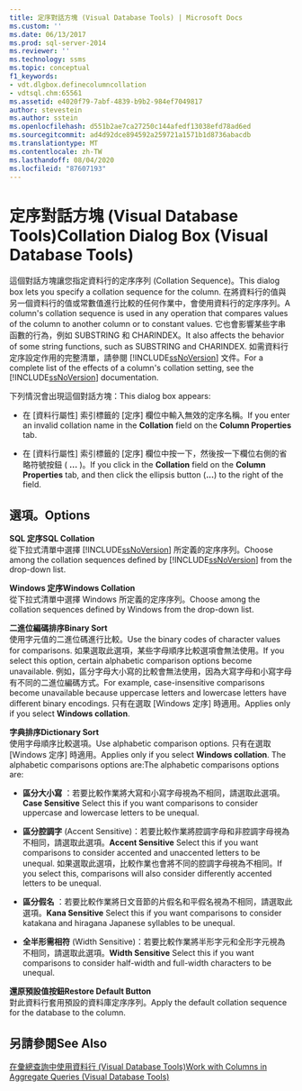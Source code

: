 ```yaml
---
title: 定序對話方塊 (Visual Database Tools) | Microsoft Docs
ms.custom: ''
ms.date: 06/13/2017
ms.prod: sql-server-2014
ms.reviewer: ''
ms.technology: ssms
ms.topic: conceptual
f1_keywords:
- vdt.dlgbox.definecolumncollation
- vdtsql.chm:65561
ms.assetid: e4020f79-7abf-4839-b9b2-984ef7049817
author: stevestein
ms.author: sstein
ms.openlocfilehash: d551b2ae7ca27250c144afedf13038efd78ad6ed
ms.sourcegitcommit: ad4d92dce894592a259721a1571b1d8736abacdb
ms.translationtype: MT
ms.contentlocale: zh-TW
ms.lasthandoff: 08/04/2020
ms.locfileid: "87607193"
---
```

# <a name="collation-dialog-box-visual-database-tools"></a><span data-ttu-id="68728-102">定序對話方塊 (Visual Database Tools)</span><span class="sxs-lookup"><span data-stu-id="68728-102">Collation Dialog Box (Visual Database Tools)</span></span>
  <span data-ttu-id="68728-103">這個對話方塊讓您指定資料行的定序序列 (Collation Sequence)。</span><span class="sxs-lookup"><span data-stu-id="68728-103">This dialog box lets you specify a collation sequence for the column.</span></span> <span data-ttu-id="68728-104">在將資料行的值與另一個資料行的值或常數值進行比較的任何作業中，會使用資料行的定序序列。</span><span class="sxs-lookup"><span data-stu-id="68728-104">A column's collation sequence is used in any operation that compares values of the column to another column or to constant values.</span></span> <span data-ttu-id="68728-105">它也會影響某些字串函數的行為，例如 SUBSTRING 和 CHARINDEX。</span><span class="sxs-lookup"><span data-stu-id="68728-105">It also affects the behavior of some string functions, such as SUBSTRING and CHARINDEX.</span></span> <span data-ttu-id="68728-106">如需資料行定序設定作用的完整清單，請參閱 [!INCLUDE[ssNoVersion](../../includes/ssnoversion-md.md)] 文件。</span><span class="sxs-lookup"><span data-stu-id="68728-106">For a complete list of the effects of a column's collation setting, see the [!INCLUDE[ssNoVersion](../../includes/ssnoversion-md.md)] documentation.</span></span>  
  
 <span data-ttu-id="68728-107">下列情況會出現這個對話方塊：</span><span class="sxs-lookup"><span data-stu-id="68728-107">This dialog box appears:</span></span>  
  
-   <span data-ttu-id="68728-108">在 [資料行屬性]  索引標籤的 [定序]  欄位中輸入無效的定序名稱。</span><span class="sxs-lookup"><span data-stu-id="68728-108">If you enter an invalid collation name in the **Collation** field on the **Column Properties** tab.</span></span>  
  
-   <span data-ttu-id="68728-109">在 [資料行屬性] 索引標籤的 [定序] 欄位中按一下，然後按一下欄位右側的省略符號按鈕 ( **...** )。</span><span class="sxs-lookup"><span data-stu-id="68728-109">If you click in the **Collation** field on the **Column Properties** tab, and then click the ellipsis button (**...**) to the right of the field.</span></span>  
  
## <a name="options"></a><span data-ttu-id="68728-110">選項。</span><span class="sxs-lookup"><span data-stu-id="68728-110">Options</span></span>  
 <span data-ttu-id="68728-111">**SQL 定序**</span><span class="sxs-lookup"><span data-stu-id="68728-111">**SQL Collation**</span></span>  
 <span data-ttu-id="68728-112">從下拉式清單中選擇 [!INCLUDE[ssNoVersion](../../includes/ssnoversion-md.md)] 所定義的定序序列。</span><span class="sxs-lookup"><span data-stu-id="68728-112">Choose among the collation sequences defined by [!INCLUDE[ssNoVersion](../../includes/ssnoversion-md.md)] from the drop-down list.</span></span>  
  
 <span data-ttu-id="68728-113">**Windows 定序**</span><span class="sxs-lookup"><span data-stu-id="68728-113">**Windows Collation**</span></span>  
 <span data-ttu-id="68728-114">從下拉式清單中選擇 Windows 所定義的定序序列。</span><span class="sxs-lookup"><span data-stu-id="68728-114">Choose among the collation sequences defined by Windows from the drop-down list.</span></span>  
  
 <span data-ttu-id="68728-115">**二進位編碼排序**</span><span class="sxs-lookup"><span data-stu-id="68728-115">**Binary Sort**</span></span>  
 <span data-ttu-id="68728-116">使用字元值的二進位碼進行比較。</span><span class="sxs-lookup"><span data-stu-id="68728-116">Use the binary codes of character values for comparisons.</span></span> <span data-ttu-id="68728-117">如果選取此選項，某些字母順序比較選項會無法使用。</span><span class="sxs-lookup"><span data-stu-id="68728-117">If you select this option, certain alphabetic comparison options become unavailable.</span></span> <span data-ttu-id="68728-118">例如，區分字母大小寫的比較會無法使用，因為大寫字母和小寫字母有不同的二進位編碼方式。</span><span class="sxs-lookup"><span data-stu-id="68728-118">For example, case-insensitive comparisons become unavailable because uppercase letters and lowercase letters have different binary encodings.</span></span> <span data-ttu-id="68728-119">只有在選取 [Windows 定序]  時適用。</span><span class="sxs-lookup"><span data-stu-id="68728-119">Applies only if you select **Windows collation**.</span></span>  
  
 <span data-ttu-id="68728-120">**字典排序**</span><span class="sxs-lookup"><span data-stu-id="68728-120">**Dictionary Sort**</span></span>  
 <span data-ttu-id="68728-121">使用字母順序比較選項。</span><span class="sxs-lookup"><span data-stu-id="68728-121">Use alphabetic comparison options.</span></span> <span data-ttu-id="68728-122">只有在選取 [Windows 定序]  時適用。</span><span class="sxs-lookup"><span data-stu-id="68728-122">Applies only if you select **Windows collation**.</span></span> <span data-ttu-id="68728-123">The alphabetic comparisons options are:</span><span class="sxs-lookup"><span data-stu-id="68728-123">The alphabetic comparisons options are:</span></span>  
  
-   <span data-ttu-id="68728-124">**區分大小寫** ：若要比較作業將大寫和小寫字母視為不相同，請選取此選項。</span><span class="sxs-lookup"><span data-stu-id="68728-124">**Case Sensitive** Select this if you want comparisons to consider uppercase and lowercase letters to be unequal.</span></span>  
  
-   <span data-ttu-id="68728-125">**區分腔調字** (Accent Sensitive)：若要比較作業將腔調字母和非腔調字母視為不相同，請選取此選項。</span><span class="sxs-lookup"><span data-stu-id="68728-125">**Accent Sensitive** Select this if you want comparisons to consider accented and unaccented letters to be unequal.</span></span> <span data-ttu-id="68728-126">如果選取此選項，比較作業也會將不同的腔調字母視為不相同。</span><span class="sxs-lookup"><span data-stu-id="68728-126">If you select this, comparisons will also consider differently accented letters to be unequal.</span></span>  
  
-   <span data-ttu-id="68728-127">**區分假名** ：若要比較作業將日文音節的片假名和平假名視為不相同，請選取此選項。</span><span class="sxs-lookup"><span data-stu-id="68728-127">**Kana Sensitive** Select this if you want comparisons to consider katakana and hiragana Japanese syllables to be unequal.</span></span>  
  
-   <span data-ttu-id="68728-128">**全半形需相符** (Width Sensitive)：若要比較作業將半形字元和全形字元視為不相同，請選取此選項。</span><span class="sxs-lookup"><span data-stu-id="68728-128">**Width Sensitive** Select this if you want comparisons to consider half-width and full-width characters to be unequal.</span></span>  
  
 <span data-ttu-id="68728-129">**還原預設值按鈕**</span><span class="sxs-lookup"><span data-stu-id="68728-129">**Restore Default Button**</span></span>  
 <span data-ttu-id="68728-130">對此資料行套用預設的資料庫定序序列。</span><span class="sxs-lookup"><span data-stu-id="68728-130">Apply the default collation sequence for the database to the column.</span></span>  
  
## <a name="see-also"></a><span data-ttu-id="68728-131">另請參閱</span><span class="sxs-lookup"><span data-stu-id="68728-131">See Also</span></span>  
 [<span data-ttu-id="68728-132">在彙總查詢中使用資料行 &#40;Visual Database Tools&#41;</span><span class="sxs-lookup"><span data-stu-id="68728-132">Work with Columns in Aggregate Queries &#40;Visual Database Tools&#41;</span></span>](visual-database-tools.md)  
  
  

